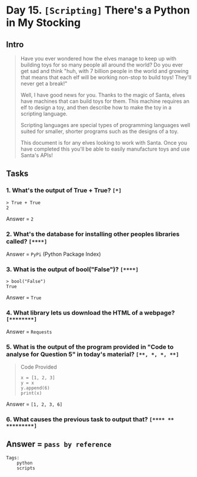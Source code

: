 # Day 15. `[Scripting]` There's a Python in My Stocking
## Intro

>Have you ever wondered how the elves manage to keep up with building toys for so many people all around the world? Do you ever get sad and think "huh, with 7 billion people in the world and growing that means that each elf will be working non-stop to build toys! They'll never get a break!"
>
>Well, I have good news for you. Thanks to the magic of Santa, elves have machines that can build toys for them. This machine requires an elf to design a toy, and then describe how to make the toy in a scripting language.
>
>Scripting languages are special types of programming languages well suited for smaller, shorter programs such as the designs of a toy.
>
>This document is for any elves looking to work with Santa. Once you have completed this you'll be able to easily manufacture toys and use Santa's APIs!

## Tasks

### 1. What's the output of True + True? `[*]`

```
> True + True
2
```
Answer = `2`

### 2. What's the database for installing other peoples libraries called? `[****]`

Answer = `PyPi` (Python Package Index)

### 3. What is the output of bool("False")? `[****]`
```
> bool("False")
True
```
Answer = `True`

### 4. What library lets us download the HTML of a webpage? `[********]`

Answer = `Requests`

### 5. What is the output of the program provided in "Code to analyse for Question 5" in today's material? `[**, *, *, **]`
>Code Provided
>```
>x = [1, 2, 3]
>y = x
>y.append(6)
>print(x)
>```

Answer = `[1, 2, 3, 6]`

### 6. What causes the previous task to output that? `[**** ** *********]`

Answer = `pass by reference`
---
```
Tags:
    python
    scripts
```
